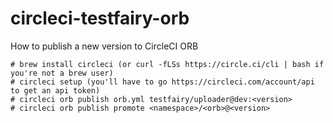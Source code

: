# circleci-testfairy-orb

How to publish a new version to CircleCI ORB

```
# brew install circleci (or curl -fLSs https://circle.ci/cli | bash if you're not a brew user)
# circleci setup (you'll have to go https://circleci.com/account/api to get an api token)
# circleci orb publish orb.yml testfairy/uploader@dev:<version>
# circleci orb publish promote <namespace>/<orb>@<version>
```
